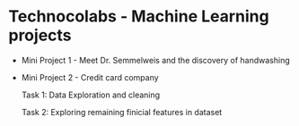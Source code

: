 # Technocolabs - Machine Learning projects

- Mini Project 1 - Meet Dr. Semmelweis and the discovery of handwashing
- Mini Project 2 - Credit card company

   Task 1: Data Exploration and cleaning
   
   Task 2: Exploring remaining finicial features in dataset

